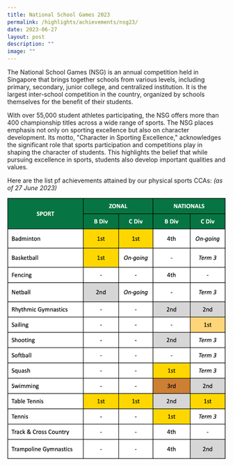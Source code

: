 ```yaml
---
title: National School Games 2023
permalink: /highlights/achievements/nsg23/
date: 2023-06-27
layout: post
description: ""
image: ""
---
```

The National School Games (NSG) is an annual competition held in Singapore that brings together schools from various levels, including primary, secondary, junior college, and centralized institution. It is the largest inter-school competition in the country, organized by schools themselves for the benefit of their students.

With over 55,000 student athletes participating, the NSG offers more than 400 championship titles across a wide range of sports. The NSG places emphasis not only on sporting excellence but also on character development. Its motto, "Character in Sporting Excellence," acknowledges the significant role that sports participation and competitions play in shaping the character of students. This highlights the belief that while pursuing excellence in sports, students also develop important qualities and values.

Here are the list pf achievements attained by our physical sports CCAs:
*(as of 27 June 2023)*

![](/images/nsg2023(f).png)